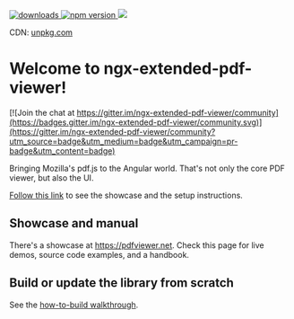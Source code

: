 <p>
  <a href="https://www.npmjs.com/package/ngx-extended-pdf-viewer">
    <img src="https://img.shields.io/npm/dm/ngx-extended-pdf-viewer.svg?style=flat" alt="downloads">
  </a>
  <a href="https://badge.fury.io/js/ngx-extended-pdf-viewer">
    <img src="https://badge.fury.io/js/ngx-extended-pdf-viewer.svg" alt="npm version">
  </a>
  <a href="https://opensource.org/licenses/Apache-2.0"><img src="https://img.shields.io/badge/License-Apache%202.0-brightgreen.svg"></a>
  </p>
  <p>
  CDN: <a href="https://unpkg.com/browse/ngx-extended-pdf-viewer/">unpkg.com</a>
 </p>

# Welcome to ngx-extended-pdf-viewer!

[![Join the chat at https://gitter.im/ngx-extended-pdf-viewer/community](https://badges.gitter.im/ngx-extended-pdf-viewer/community.svg)](https://gitter.im/ngx-extended-pdf-viewer/community?utm_source=badge&utm_medium=badge&utm_campaign=pr-badge&utm_content=badge)

Bringing Mozilla's pdf.js to the Angular world. That's not only the core PDF viewer, but also the UI.

[Follow this link](https://pdfviewer.net) to see the showcase and the setup instructions.

## Showcase and manual

There's a showcase at <a href="https://pdfviewer.net">https://pdfviewer.net</a>. Check this page for live demos, source code examples, and a handbook.

## Build or update the library from scratch
See the [how-to-build walkthrough](projects/ngx-extended-pdf-viewer/how-to-build.md).
